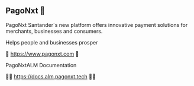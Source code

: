## PagoNxt 👋


PagoNxt Santander´s new platform offers innovative payment solutions for merchants, businesses and consumers.

Helps people and businesses prosper

🧙 https://www.pagonxt.com 🧙

PagoNxtALM Documentation

👩‍💻 https://docs.alm.pagonxt.tech 👩‍💻

<!--
**Here are some ideas to get you started:**

🙋‍♀️ A short introduction - what is your organization all about?
🌈 Contribution guidelines - how can the community get involved?
👩‍💻 Useful resources - where can the community find your docs? Is there anything else the community should know?
🍿 Fun facts - what does your team eat for breakfast?
🧙 Remember, you can do mighty things with the power of [Markdown](https://guides.github.com/features/mastering-markdown/)
-->
